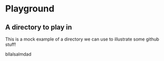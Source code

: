 # Playground

## A directory to play in 

This is a mock example of a directory we can use to illustrate some github stuff! 

bllalsalmdad

